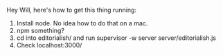 Hey Will, here's how to get this thing running:

1. Install node.  No idea how to do that on a mac.
2. npm something?
3. cd into editorialish/ and run supervisor -w server server/editorialish.js
3. Check localhost:3000/
